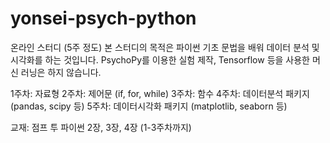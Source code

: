 # yonsei-psych-python

온라인 스터디 (5주 정도)
본 스터디의 목적은 파이썬 기초 문법을 배워 데이터 분석 및 시각화를 하는 것입니다.
PsychoPy를 이용한 실험 제작, Tensorflow 등을 사용한 머신 러닝은 하지 않습니다.

1주차: 자료형
2주차: 제어문 (if, for, while)
3주차: 함수
4주차: 데이터분석 패키지 (pandas, scipy 등)
5주차: 데이터시각화 패키지 (matplotlib, seaborn 등)

교재: 점프 투 파이썬 2장, 3장, 4장 (1-3주차까지)
